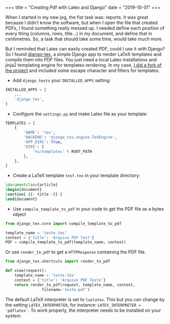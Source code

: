 +++
title = "Creating Pdf with Latex and Django"
date = "2019-10-01"
+++

When I started in my new jog, the fist task was: reports. It was great because I didn’t know the software, but when I open the file that created PDFs, I found something really messed up. I needed define each position of every thing (columns, rows, title…) in my document, and define that in centimetres. So, a task that should take some time, would take much more.

<!--more-->

But I reminded that Latex can easily created PDF, could I use it with Django? So I found [django-tex](https://github.com/weinbusch/django-tex), a simple Django app to render LaTeX templates and compile them into PDF files. You just need a local Latex installations and jinja2 templating engine for templates rendering. In my case, [I did a fork of the project](https://github.com/gabicavalcante/django-tex) and included some escape character and filters for templates.


* Add `django_texto` your `INSTALLED_APPS` setting:

```python
INSTALLED_APPS = [
    ...
    'django_tex',
]
```

* Configure the `settings.py` and make Latex file as your template:

```python
TEMPLATES = [
    {
        'NAME': 'tex',
        'BACKEND': 'django_tex.engine.TeXEngine',
        'APP_DIRS': True,
        'DIRS': [
            '%s/templates' % ROOT_PATH
        ],
    },
]
```

* Create a LaTeX template `test.tex` in your template directory:

```latex
\documentclass{article}
\begin{document}
\section{ {{- title -}} }
\end{document}
```

* Use `compile_template_to_pdf` in your code to get the PDF file as a bytes object

```python
from django_tex.core import compile_template_to_pdf

template_name = 'teste.tex'
context = {'title': 'Arquivo PDF Test'}
PDF = compile_template_to_pdf(template_name, context)
```

Or use `render_to_pdf` to get a `HTTPResponse` containing the PDF file.

```python
from django_tex.shortcuts import render_to_pdf

def view(request):
    template_name = 'teste.tex'
    context = {'title': 'Arquivo PDF Teste'}
    return render_to_pdf(request, template_name, context,
                filename='teste.pdf')
```

The default LaTeX interpreter is set to `lualatex`. This but you can change by the setting `LATEX_INTERPRETER`, for instance: `LATEX_INTERPRETER = 'pdflatex'`. To work properly, the interpreter needs to be installed on your system.

